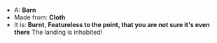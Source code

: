 * A: **Barn**
* Made from: **Cloth**
* It is: **Burnt**, **Featureless to the point, that you are not sure it's even there**
The landing is inhabited!
